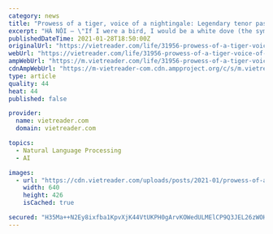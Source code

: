 ```yaml
---
category: news
title: "Prowess of a tiger, voice of a nightingale: Legendary tenor passes away"
excerpt: "HÀ NỘI — \"If I were a bird, I would be a white dove (the symbol of peace), as I am a man, I would die for my homeland,\" go the lyrics of Tự Nguyen, and they probably say it all about the life and career of the late Nguyễn Trung Kien."
publishedDateTime: 2021-01-28T18:50:00Z
originalUrl: "https://vietreader.com/life/31956-prowess-of-a-tiger-voice-of-a-nightingale-legendary-tenor-passes-away.html"
webUrl: "https://vietreader.com/life/31956-prowess-of-a-tiger-voice-of-a-nightingale-legendary-tenor-passes-away.html"
ampWebUrl: "https://m.vietreader.com/life/31956-prowess-of-a-tiger-voice-of-a-nightingale-legendary-tenor-passes-away/amp.html"
cdnAmpWebUrl: "https://m-vietreader-com.cdn.ampproject.org/c/s/m.vietreader.com/life/31956-prowess-of-a-tiger-voice-of-a-nightingale-legendary-tenor-passes-away/amp.html"
type: article
quality: 44
heat: 44
published: false

provider:
  name: vietreader.com
  domain: vietreader.com

topics:
  - Natural Language Processing
  - AI

images:
  - url: "https://cdn.vietreader.com/uploads/posts/2021-01/prowess-of-a-tiger-voice-of-a-nightingale-legendary-tenor-passes-away-2.jpg"
    width: 640
    height: 426
    isCached: true

secured: "H35Ma++N2Ey8ixfba1KpvXjK44VtUKPH0gArvKOWedULMElCP9Q3JEL26zWOH6vfIvXrREq9AorIF8G81V8CyqaRx0G4Ql/11KoUxbFfno063e/k4Cit+7uBtxgw5kxS4T9SfsRyhCThvg4JknrL3xDP8Fcn49Hkos0NcpRcxIMhBKbR8KRlIHZzcYZdHS0lgSE+QDdc/mz3OgNG9ganA5PY10ky0BXGlbL9JxHf8Yy/StQoAgO+7wc+FHWZqozrFSY+GG5NeyVUt6Yz4BXM3RosdG/HyiJCRAXWTpZWDfo29l8duzPL2Hz0/TX3vBmNlU092CLtu64vVvpO71apV6OQu0g1JxIftUgYjwZpgY8=;yjIf+0Mf3XyTUH+qfaUmvw=="
---
```



